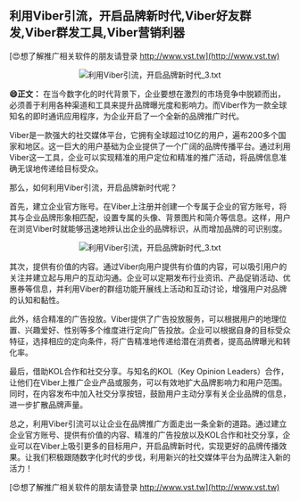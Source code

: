 ## **利用Viber引流，开启品牌新时代,Viber好友群发,Viber群发工具,Viber营销利器**

[😍想了解推广相关软件的朋友请登录 http://www.vst.tw](http://www.vst.tw)

 <center><img src="https://vst.tw/MP4/tuiguang/png/2.png" alt="利用Viber引流，开启品牌新时代_3.txt"></center>

**😄正文：**
在当今数字化的时代背景下，企业要想在激烈的市场竞争中脱颖而出，必须善于利用各种渠道和工具来提升品牌曝光度和影响力。而Viber作为一款全球知名的即时通讯应用程序，为企业开启了一个全新的品牌推广时代。

Viber是一款强大的社交媒体平台，它拥有全球超过10亿的用户，遍布200多个国家和地区。这一巨大的用户基础为企业提供了一个广阔的品牌传播平台。通过利用Viber这一工具，企业可以实现精准的用户定位和精准的推广活动，将品牌信息准确无误地传递给目标受众。

那么，如何利用Viber引流，开启品牌新时代呢？

首先，建立企业官方账号。在Viber上注册并创建一个专属于企业的官方账号，将其与企业品牌形象相匹配，设置专属的头像、背景图片和简介等信息。这样，用户在浏览Viber时就能够迅速地辨认出企业的品牌标识，从而增加品牌的可识别度。

 <center><img src="https://vst.tw/MP4/tuiguang/png/7.png" alt="利用Viber引流，开启品牌新时代_3.txt"></center>

其次，提供有价值的内容。通过Viber向用户提供有价值的内容，可以吸引用户的关注并建立起与用户的互动沟通。企业可以定期发布行业资讯、产品促销活动、优惠券等信息，并利用Viber的群组功能开展线上活动和互动讨论，增强用户对品牌的认知和黏性。

此外，结合精准的广告投放。Viber提供了广告投放服务，可以根据用户的地理位置、兴趣爱好、性别等多个维度进行定向广告投放。企业可以根据自身的目标受众特征，选择相应的定向条件，将广告精准地传递给潜在消费者，提高品牌曝光和转化率。

最后，借助KOL合作和社交分享。与知名的KOL（Key Opinion Leaders）合作，让他们在Viber上推广企业产品或服务，可以有效地扩大品牌影响力和用户范围。同时，在内容发布中加入社交分享按钮，鼓励用户主动分享有关企业品牌的信息，进一步扩散品牌声量。

总之，利用Viber引流可以让企业在品牌推广方面走出一条全新的道路。通过建立企业官方账号、提供有价值的内容、精准的广告投放以及KOL合作和社交分享，企业可以在Viber上吸引更多的目标用户，开启品牌新时代，实现更好的品牌传播效果。让我们积极跟随数字化时代的步伐，利用新兴的社交媒体平台为品牌注入新的活力！

[😍想了解推广相关软件的朋友请登录 http://www.vst.tw](http://www.vst.tw)



